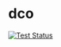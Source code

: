 # dco

[![Test Status](https://github.com/derekchuank/dco/workflows/Test/badge.svg)](https://github.com/derekchuank/dco/actions)

